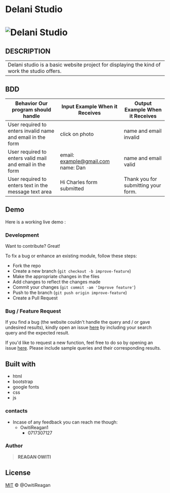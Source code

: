 # Delani Studio

# ![Delani Studio](https://github.com/REAGAN2020/DELANI-studio)

## DESCRIPTION

<table>
<tr>
<td>
Delani studio is a basic website project for displaying the kind of work the studio offers.
</td>
</tr>
</table>

## BDD

| Behavior Our program should handle             | Input Example When it Receives | Output Example When it Receives     |
|------------------------------------------------|--------------------------------|-------------------------------------|
| User required to enters invalid name and email in the form | click on photo         | name and email invalid              |
| User required to enters valid mail and email in the form   | email: example@gmail.com name: Dan | name and email valid                |
| User required to enters text in the message text area      |  Hi Charles form submitted           | Thank you for submitting your form. |


## Demo

Here is a working live demo : 

### Development

Want to contribute? Great!

To fix a bug or enhance an existing module, follow these steps:

- Fork the repo
- Create a new branch (`git checkout -b improve-feature`)
- Make the appropriate changes in the files
- Add changes to reflect the changes made
- Commit your changes (`git commit -am 'Improve feature'`)
- Push to the branch (`git push origin improve-feature`)
- Create a Pull Request

### Bug / Feature Request

If you find a bug (the website couldn't handle the query and / or gave undesired results), kindly open an issue [here](https://github.com/REAGAN2020/DELANI-studio) by including your search query and the expected result.

If you'd like to request a new function, feel free to do so by opening an issue [here](https://github.com/REAGAN2020/DELANI-studio). Please include sample queries and their corresponding results.

## Built with

- html
- bootstrap
- google fonts
- css
- js

### contacts

- Incase of any feedback you can reach me though:
  - OwitiReagan1
    - 0717307127

### Author

> **REAGAN OWITI**

## License

[MIT](LICENSE.md) © @OwitiReagan
